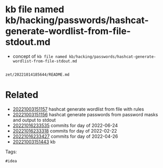 # kb file named kb/hacking/passwords/hashcat-generate-wordlist-from-file-stdout.md

- concept of `kb file named kb/hacking/passwords/hashcat-generate-wordlist-from-file-stdout.md`

```
```

` zet/20221014185644/README.md `

# Related

- [20221003151157](/zet/20221003151157/README.md) hashcat generate wordlist from file with rules
- [20221003151156](/zet/20221003151156/README.md) hashcat generate passwords from password masks and output to stdout
- [20221016233535](/zet/20221016233535/README.md) commits for day of 2022-06-24
- [20221016233318](/zet/20221016233318/README.md) commits for day of 2022-02-22
- [20221016233427](/zet/20221016233427/README.md) commits for day of 2022-04-26
- [20221003151443](/zet/20221003151443/README.md) kb

Tags:

    #idea
